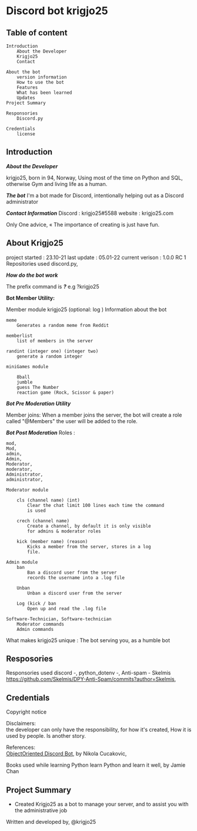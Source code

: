 # Discord bot krigjo25

## Table of content

    Introduction
        About the Developer
        Krigjo25
        Contact

    About the bot
        version information 
        How to use the bot
        Features
        What has been learned
        Updates
    Project Summary
    
    Responsories
        Discord.py

    Credentials
        license

## Introduction

***About the Developer***

krigjo25, born in 94, Norway, Using most of the
time on Python and SQL, otherwise Gym and living life as a human.

***The bot***
I'm a bot made for Discord, intentionally
helping out as a Discord administrator

***Contact Information***
    Discord : krigjo25#5588
    website : krigjo25.com

Only One advice,
« The importance of creating is just have fun.

## About Krigjo25

project started     :   23.10-21
last update         :   05.01-22
current verison     :   1.0.0 RC 1
Repositories  used
    discord.py,

***How do the bot work***

The prefix command is ***?***
e.g ?krigjo25

**Bot Member Utility:**

Member module
    krigjo25 (optional: log )
        Information about the bot

    meme
        Generates a random meme from Reddit
    
    memberlist
        list of members in the server
    
    randint (integer one) (integer two)
        generate a random integer

    miniGames module
        
        8ball
        jumble
        guess The Number
        reaction game (Rock, Scissor & paper)

***Bot Pre Moderation Utility***

Member joins:
    When a member joins the server, the bot will create a role called "@Members"
    the user will be added to the role.

***Bot Post Moderation***
    Roles :

    mod,
    Mod,
    admin,
    Admin,
    Moderator,
    moderator,
    Administrator,
    administrator,

    Moderator module

        cls (channel name) (int)
            Clear the chat limit 100 lines each time the command
            is used

        crech (channel name)
            Create a channel, by default it is only visible 
            for admins & moderator roles

        kick (member name) (reason)
            Kicks a member from the server, stores in a log
            file.

    Admin module
        ban
            Ban a discord user from the server
            records the username into a .log file
                                
        Unban
            Unban a discord user from the server

        Log (kick / ban
            Open up and read the .log file

    Software-Technician, Software-technician
        Moderator commands
        Admin commands

What makes krigjo25 unique :
    The bot serving you, as a humble bot

## Resposories

Responsories used
    discord -,
    python_dotenv -,
    Anti-spam - Skelmis <https://github.com/Skelmis/DPY-Anti-Spam/commits?author=Skelmis>,  

## Credentials

Copyright notice

Disclaimers:  
    the developer can only have the responsibility, for how it's created,
    How it is used by people. Is another story.

References:  
[ObjectOriented Discord Bot](https://nik.re/posts/2021-09-25/object_oriented_discord_bot), by Nikola Cucakovic,

Books used while learning Python
learn Python and learn it well, by Jamie Chan

## Project Summary

*   Created Krigjo25 as a bot to manage your server, 
    and to assist you with the administrative job

Written and developed by,
@krigjo25
